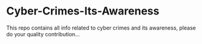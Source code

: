 # Cyber-Crimes-Its-Awareness
This repo contains all info related to cyber crimes and its awareness, please do your quality contribution...
